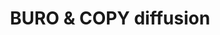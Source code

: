 ---
title: "BURO & COPY diffusion"
url: /chateau-dolonne/buro-und-copy-diffusion/
shop: Kopieren
---